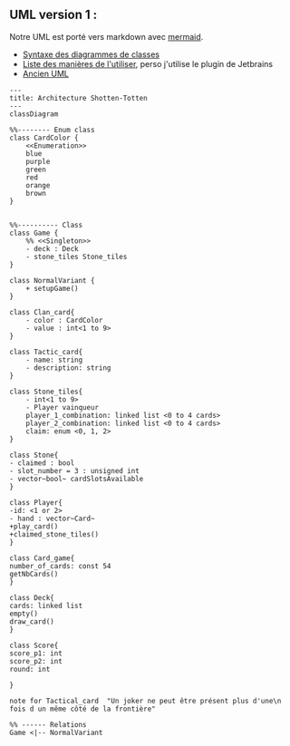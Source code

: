 
## UML version 1 :
Notre UML est porté vers markdown avec [mermaid](https://mermaid.js.org).
  
- [Syntaxe des diagrammes de classes](https://mermaid.js.org/syntax/classDiagram.html)
- [Liste des manières de l'utiliser](https://mermaid.js.org/ecosystem/integrations.html), perso j'utilise le plugin de Jetbrains
- [Ancien UML](https://codimd.math.cnrs.fr/miJRpGXeRKuiDBEZmn28rw?both#)

```mermaid
---
title: Architecture Shotten-Totten
---
classDiagram

%%-------- Enum class
class CardColor {
    <<Enumeration>>
    blue
    purple
    green
    red
    orange
    brown
}


%%---------- Class
class Game {
    %% <<Singleton>>
    - deck : Deck
    - stone_tiles Stone_tiles
}

class NormalVariant {
    + setupGame()
}

class Clan_card{
    - color : CardColor
    - value : int<1 to 9>
}

class Tactic_card{
    - name: string
    - description: string
}

class Stone_tiles{
    - int<1 to 9>
    - Player vainqueur
    player_1_combination: linked list <0 to 4 cards>
    player_2_combination: linked list <0 to 4 cards>
    claim: enum <0, 1, 2>
}

class Stone{
- claimed : bool
- slot_number = 3 : unsigned int
- vector~bool~ cardSlotsAvailable
}

class Player{
-id: <1 or 2>
- hand : vector~Card~
+play_card()
+claimed_stone_tiles()
}

class Card_game{
number_of_cards: const 54
getNbCards()
}

class Deck{
cards: linked list
empty()
draw_card()
}

class Score{
score_p1: int
score_p2: int
round: int

}

note for Tactical_card  "Un joker ne peut être présent plus d'une\n fois d un même côté de la frontière"

%% ------ Relations
Game <|-- NormalVariant


````

